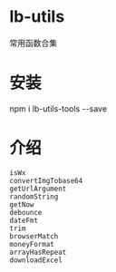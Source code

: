 # lb-utils
常用函数合集

# 安装
npm i lb-utils-tools --save

# 介绍
    isWx
    convertImgTobase64
    getUrlArgument
    randomString
    getNow
    debounce
    dateFmt
    trim
    browserMatch
    moneyFormat
    arrayHasRepeat
    downloadExcel